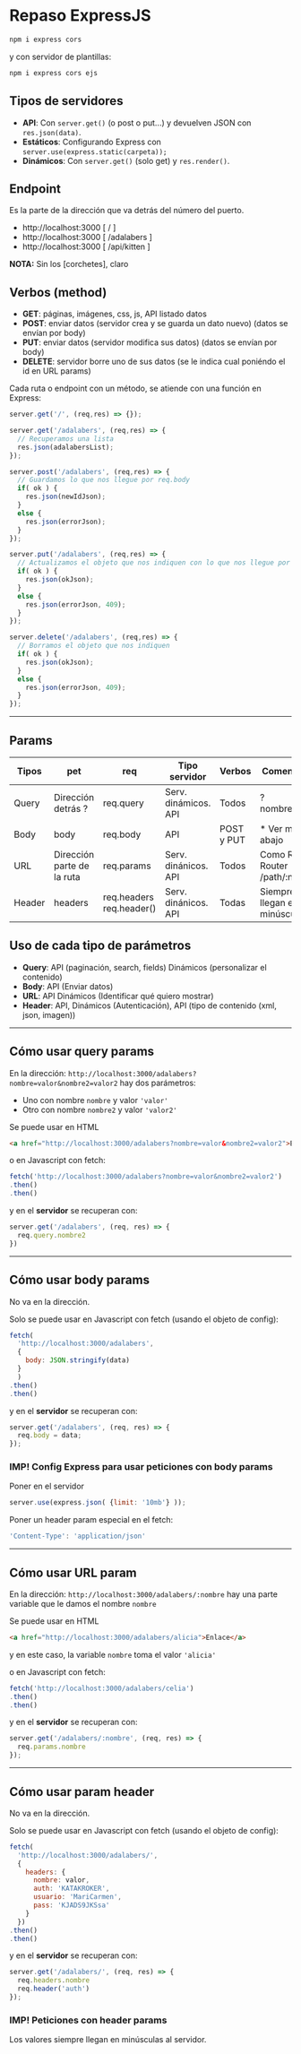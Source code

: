 # Repaso ExpressJS

```js
npm i express cors
```

y con servidor de plantillas:

```js
npm i express cors ejs
```

## Tipos de servidores

- **API**: Con `server.get()` (o post o put...) y devuelven JSON con `res.json(data)`.
- **Estáticos**: Configurando Express con `server.use(express.static(carpeta));`
- **Dinámicos**: Con `server.get()` (solo get) y `res.render()`.

## Endpoint

Es la parte de la dirección que va detrás del número del puerto.

- http://localhost:3000 [      /     ]
- http://localhost:3000 [      /adalabers     ]
- http://localhost:3000 [      /api/kitten     ]

**NOTA:** Sin los [corchetes], claro

## Verbos (method)

- **GET**: páginas, imágenes, css, js, API listado datos
- **POST**: enviar datos (servidor crea y se guarda un dato nuevo) (datos se envían por body)
- **PUT**: enviar datos (servidor modifica sus datos) (datos se envían por body)
- **DELETE**: servidor borre uno de sus datos (se le indica cual poniéndo el id en URL params)

Cada ruta o endpoint con un método, se atiende con una función en Express:

```js
server.get('/', (req,res) => {});

server.get('/adalabers', (req,res) => {
  // Recuperamos una lista
  res.json(adalabersList);
});

server.post('/adalabers', (req,res) => {
  // Guardamos lo que nos llegue por req.body
  if( ok ) {
    res.json(newIdJson);
  }
  else {
    res.json(errorJson);
  }
});

server.put('/adalabers', (req,res) => {
  // Actualizamos el objeto que nos indiquen con lo que nos llegue por req.body
  if( ok ) {
    res.json(okJson);
  }
  else {
    res.json(errorJson, 409);
  }
});

server.delete('/adalabers', (req,res) => {
  // Borramos el objeto que nos indiquen
  if( ok ) {
    res.json(okJson);
  }
  else {
    res.json(errorJson, 409);
  }
});
```

---

## Params

| Tipos | pet | req | Tipo servidor | Verbos | Comentarios |
| -- | -- | -- | -- | -- | -- |
| Query | Dirección detrás ? | req.query | Serv. dinámicos. API | Todos | ?nombre=valor |
| Body | body | req.body | API | POST y PUT | * Ver más abajo |
| URL | Dirección parte de la ruta | req.params | Serv. dinánicos. API | Todos | Como React Router /path/:nombre |
| Header | headers | req.headers req.header() | Serv. dinánicos. API | Todas | Siempre llegan en minúsculas |

## Uso de cada tipo de parámetros

- **Query**: API (paginación, search, fields) Dinámicos (personalizar el contenido)
- **Body**: API (Enviar datos)
- **URL**: API Dinámicos (Identificar qué quiero mostrar)
- **Header**: API, Dinámicos (Autenticación), API (tipo de contenido (xml, json, imagen))

---

## Cómo usar query params

En la dirección: `http://localhost:3000/adalabers?nombre=valor&nombre2=valor2`
hay dos parámetros:

- Uno con nombre `nombre` y valor `'valor'`
- Otro con nombre `nombre2` y valor `'valor2'`

Se puede usar en HTML

```html
<a href="http://localhost:3000/adalabers?nombre=valor&nombre2=valor2">Enlace</a>
```

o en Javascript con fetch:

```js
fetch('http://localhost:3000/adalabers?nombre=valor&nombre2=valor2')
.then()
.then()
```

y en el **servidor** se recuperan con:

```js
server.get('/adalabers', (req, res) => {
  req.query.nombre2
})
```

---

## Cómo usar body params

No va en la dirección.

Solo se puede usar en Javascript con fetch (usando el objeto de config):

```js
fetch(
  'http://localhost:3000/adalabers',
  {
    body: JSON.stringify(data)
  }
  )
.then()
.then()
```

y en el **servidor** se recuperan con:

```js
server.get('/adalabers', (req, res) => {
  req.body = data;
});
```

### IMP! Config Express para usar peticiones con body params

Poner en el servidor

```js
server.use(express.json( {limit: '10mb'} ));
```

Poner un header param especial en el fetch:

```js
'Content-Type': 'application/json'
```

---

## Cómo usar URL param

En la dirección: `http://localhost:3000/adalabers/:nombre`
hay una parte variable que le damos el nombre `nombre`

Se puede usar en HTML

```html
<a href="http://localhost:3000/adalabers/alicia">Enlace</a>
```

y en este caso, la variable `nombre` toma el valor `'alicia'`

o en Javascript con fetch:

```js
fetch('http://localhost:3000/adalabers/celia')
.then()
.then()
```

y en el **servidor** se recuperan con:

```js
server.get('/adalabers/:nombre', (req, res) => {
  req.params.nombre
});
```

---

## Cómo usar param header

No va en la dirección.

Solo se puede usar en Javascript con fetch (usando el objeto de config):

```js
fetch(
  'http://localhost:3000/adalabers/',
  {
    headers: {
      nombre: valor,
      auth: 'KATAKROKER',
      usuario: 'MariCarmen',
      pass: 'KJADS9JKSsa'
    }
  })
.then()
.then()
```

y en el **servidor** se recuperan con:

```js
server.get('/adalabers/', (req, res) => {
  req.headers.nombre
  req.header('auth')
});
```

### IMP! Peticiones con header params

Los valores siempre llegan en minúsculas al servidor.
